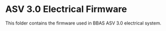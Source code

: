 # ASV 3.0 Electrical Firmware

This folder contains the firmware used in BBAS ASV 3.0 electrical system.

